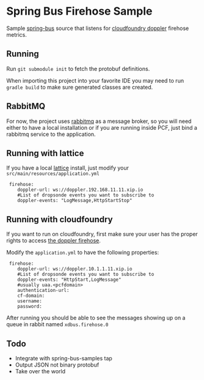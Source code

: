 # Spring Bus Firehose Sample

Sample [spring-bus](http://github.com/spring-projects/spring-bus) source that listens for [cloudfoundry doppler](https://github.com/cloudfoundry/loggregator) firehose metrics.

## Running

Run `git submodule init` to fetch the protobuf definitions. 

When importing this project into your favorite IDE you may need to run `gradle build` to make sure generated classes are created.

## RabbitMQ

For now, the project uses [rabbitmq](http://rabbitmq.org) as a message broker, so you will need either to have a local installation or if you are running inside PCF, just bind a rabbitmq service to the application. 

## Running with lattice

If you have a local [lattice](http://lattice.cf) install, just modify your `src/main/resources/application.yml`

```
 firehose:
    doppler-url: ws://doppler.192.168.11.11.xip.io
    #List of dropsonde events you want to subscribe to
    doppler-events: "LogMessage,HttpStartStop"
```

## Running with cloudfoundry

If you want to run on cloudfoundry, first make sure your user has the proper rights to access [the doppler firehose](www.cloudcredo.com/cloud-foundry-firehose-and-friends/).

Modify the `application.yml` to have the following properties:

```
 firehose:
    doppler-url: ws://doppler.10.1.1.11.xip.io
    #List of dropsonde events you want to subscribe to
    doppler-events: "HttpStart,LogMessage"
    #usually uaa.<pcfdomain>
    authentication-url:
    cf-domain:
    username:
    password:
```

After running you should be able to see the messages showing up on a queue in rabbit named `xdbus.firehose.0`

## Todo

* Integrate with spring-bus-samples tap
* Output JSON not binary protobuf
* Take over the world


